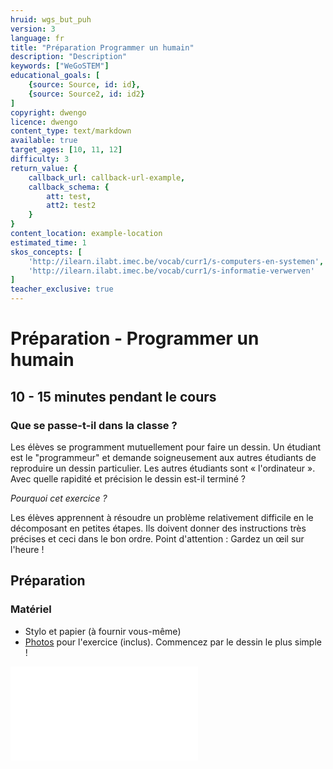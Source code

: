 ```yaml
---
hruid: wgs_but_puh
version: 3
language: fr
title: "Préparation Programmer un humain"
description: "Description"
keywords: ["WeGoSTEM"]
educational_goals: [
    {source: Source, id: id}, 
    {source: Source2, id: id2}
]
copyright: dwengo
licence: dwengo
content_type: text/markdown
available: true
target_ages: [10, 11, 12]
difficulty: 3
return_value: {
    callback_url: callback-url-example,
    callback_schema: {
        att: test,
        att2: test2
    }
}
content_location: example-location
estimated_time: 1
skos_concepts: [
    'http://ilearn.ilabt.imec.be/vocab/curr1/s-computers-en-systemen', 
    'http://ilearn.ilabt.imec.be/vocab/curr1/s-informatie-verwerven'
]
teacher_exclusive: true
---
```


# Préparation - Programmer un humain
## 10 - 15 minutes pendant le cours

### Que se passe-t-il dans la classe ?
Les élèves se programment mutuellement pour faire un dessin. Un étudiant est le "programmeur" et demande soigneusement aux autres étudiants de reproduire un dessin particulier. Les autres étudiants sont « l'ordinateur ». Avec quelle rapidité et précision le dessin est-il terminé ?

*Pourquoi cet exercice ?*

Les élèves apprennent à résoudre un problème relativement difficile en le décomposant en petites étapes. Ils doivent donner des instructions très précises et ceci dans le bon ordre.
Point d'attention : Gardez un œil sur l'heure !

## Préparation
### Matériel

* Stylo et papier (à fournir vous-même)
* [Photos](embed/WeGoSTEMmensrobot.pdf "Photos programmer un humain") pour l'exercice (inclus). Commencez par le dessin le plus simple !

![](@pdf/embed/WeGoSTEMmensrobot.pdf "Photos programmer un humain")




